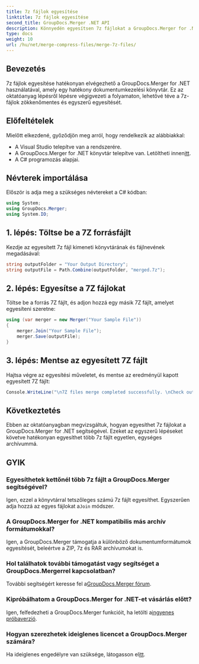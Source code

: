 ```yaml
---
title: 7z fájlok egyesítése
linktitle: 7z fájlok egyesítése
second_title: GroupDocs.Merger .NET API
description: Könnyedén egyesítsen 7z fájlokat a GroupDocs.Merger for .NET segítségével. Kövesse lépésről lépésre szóló útmutatónkat, hogy több archívumot zökkenőmentesen egyesítsen.
type: docs
weight: 10
url: /hu/net/merge-compress-files/merge-7z-files/
---
```

## Bevezetés
7z fájlok egyesítése hatékonyan elvégezhető a GroupDocs.Merger for .NET használatával, amely egy hatékony dokumentumkezelési könyvtár. Ez az oktatóanyag lépésről lépésre végigvezeti a folyamaton, lehetővé téve a 7z-fájlok zökkenőmentes és egyszerű egyesítését.
## Előfeltételek
Mielőtt elkezdené, győződjön meg arról, hogy rendelkezik az alábbiakkal:
- A Visual Studio telepítve van a rendszerére.
-  A GroupDocs.Merger for .NET könyvtár telepítve van. Letöltheti innen[itt](https://releases.groupdocs.com/merger/net/).
- A C# programozás alapjai.

## Névterek importálása
Először is adja meg a szükséges névtereket a C# kódban:
```csharp
using System; 
using GroupDocs.Merger;
using System.IO;
```
## 1. lépés: Töltse be a 7Z forrásfájlt
Kezdje az egyesített 7z fájl kimeneti könyvtárának és fájlnevének megadásával:
```csharp
string outputFolder = "Your Output Directory";
string outputFile = Path.Combine(outputFolder, "merged.7z");
```
## 2. lépés: Egyesítse a 7Z fájlokat
Töltse be a forrás 7Z fájlt, és adjon hozzá egy másik 7Z fájlt, amelyet egyesíteni szeretne:
```csharp
using (var merger = new Merger("Your Sample File"))
{
    merger.Join("Your Sample File");
    merger.Save(outputFile);
}
```
## 3. lépés: Mentse az egyesített 7Z fájlt
Hajtsa végre az egyesítési műveletet, és mentse az eredményül kapott egyesített 7Z fájlt:
```csharp
Console.WriteLine("\n7Z files merge completed successfully. \nCheck output in {0}", outputFolder);
```

## Következtetés
Ebben az oktatóanyagban megvizsgáltuk, hogyan egyesíthet 7z fájlokat a GroupDocs.Merger for .NET segítségével. Ezeket az egyszerű lépéseket követve hatékonyan egyesíthet több 7z fájlt egyetlen, egységes archívummá.

## GYIK
### Egyesíthetek kettőnél több 7z fájlt a GroupDocs.Merger segítségével?
 Igen, ezzel a könyvtárral tetszőleges számú 7z fájlt egyesíthet. Egyszerűen adja hozzá az egyes fájlokat a`Join` módszer.
### A GroupDocs.Merger for .NET kompatibilis más archív formátumokkal?
Igen, a GroupDocs.Merger támogatja a különböző dokumentumformátumok egyesítését, beleértve a ZIP, 7z és RAR archívumokat is.
### Hol találhatok további támogatást vagy segítséget a GroupDocs.Mergerrel kapcsolatban?
 További segítségért keresse fel a[GroupDocs.Merger fórum](https://forum.groupdocs.com/c/merger/32).
### Kipróbálhatom a GroupDocs.Merger for .NET-et vásárlás előtt?
 Igen, felfedezheti a GroupDocs.Merger funkcióit, ha letölti a[ingyenes próbaverzió](https://releases.groupdocs.com/).
### Hogyan szerezhetek ideiglenes licencet a GroupDocs.Merger számára?
 Ha ideiglenes engedélyre van szüksége, látogasson el[itt](https://purchase.groupdocs.com/temporary-license/).